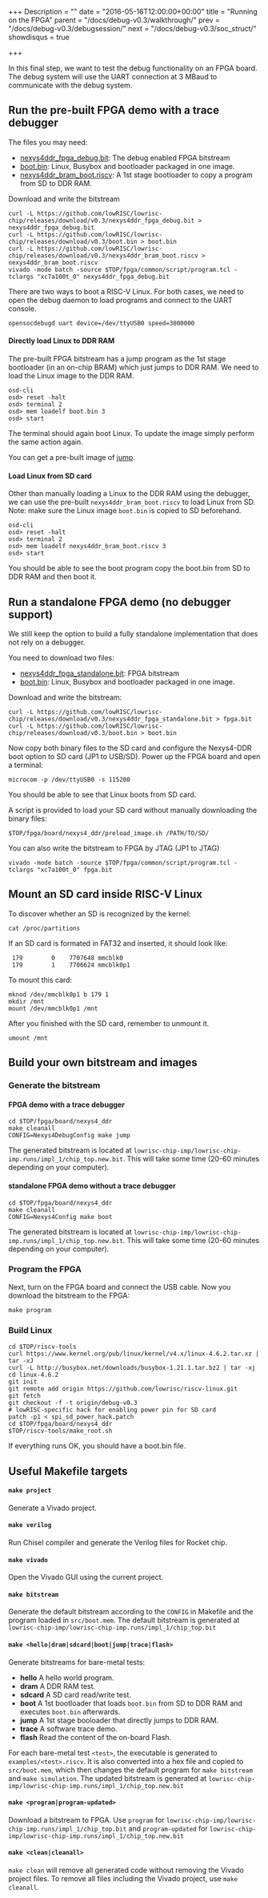 +++
Description = ""
date = "2016-05-16T12:00:00+00:00"
title = "Running on the FPGA"
parent = "/docs/debug-v0.3/walkthrough/"
prev = "/docs/debug-v0.3/debugsession/"
next = "/docs/debug-v0.3/soc_struct/"
showdisqus = true

+++

In this final step, we want to test the debug functionality on an FPGA board.
The debug system will use the UART connection at 3 MBaud to communicate with 
the debug system.

## Run the pre-built FPGA demo with a trace debugger

The files you may need:

 * [nexys4ddr_fpga_debug.bit](https://github.com/lowRISC/lowrisc-chip/releases/download/v0.3/nexys4ddr_fpga_debug.bit):
   The debug enabled FPGA bitstream
 * [boot.bin](https://github.com/lowRISC/lowrisc-chip/releases/download/v0.3/boot.bin):
   Linux, Busybox and bootloader packaged in one image.
 * [nexys4ddr_bram_boot.riscv](https://github.com/lowRISC/lowrisc-chip/releases/download/v0.3/nexys4ddr_bram_boot.riscv):
   A 1st stage bootloader to copy a program from SD to DDR RAM.

Download and write the bitstream

    curl -L https://github.com/lowRISC/lowrisc-chip/releases/download/v0.3/nexys4ddr_fpga_debug.bit > nexys4ddr_fpga_debug.bit
    curl -L https://github.com/lowRISC/lowrisc-chip/releases/download/v0.3/boot.bin > boot.bin
    curl -L https://github.com/lowRISC/lowrisc-chip/releases/download/v0.3/nexys4ddr_bram_boot.riscv > nexys4ddr_bram_boot.riscv
    vivado -mode batch -source $TOP/fpga/common/script/program.tcl -tclargs "xc7a100t_0" nexys4ddr_fpga_debug.bit

There are two ways to boot a RISC-V Linux. For both cases, we need to open the debug daemon to load programs and connect to the UART console.

    opensocdebugd uart device=/dev/ttyUSB0 speed=3000000

#### Directly load Linux to DDR RAM

The pre-built FPGA bitstream has a jump program as the 1st stage bootloader 
(in an on-chip BRAM) which just jumps to DDR RAM. We need to load the Linux 
image to the DDR RAM.

    osd-cli
    osd> reset -halt
    osd> terminal 2
    osd> mem loadelf boot.bin 3
    osd> start

The terminal should again boot Linux. To update the image simply
perform the same action again.

You can get a pre-built image of [jump](https://github.com/lowRISC/lowrisc-chip/releases/download/v0.3/nexys4ddr_bram_jump.riscv).

#### Load Linux from SD card

 Other than manually loading a Linux to the DDR RAM using the debugger, we can use the pre-built `nexys4ddr_bram_boot.riscv` to load Linux from SD.
 Note: make sure the Linux image `boot.bin` is copied to SD beforehand.

    osd-cli
    osd> reset -halt
    osd> terminal 2
    osd> mem loadelf nexys4ddr_bram_boot.riscv 3
    osd> start

You should be able to see the boot program copy the boot.bin from SD to DDR RAM and then boot it.

## Run a standalone FPGA demo (no debugger support)

We still keep the option to build a fully standalone implementation that does not rely on a debugger.

You need to download two files:

 * [nexys4ddr_fpga_standalone.bit](https://github.com/lowRISC/lowrisc-chip/releases/download/v0.3/nexys4ddr_fpga_standalone.bit):
   FPGA bitstream
 * [boot.bin](https://github.com/lowRISC/lowrisc-chip/releases/download/v0.3/boot.bin):
   Linux, Busybox and bootloader packaged in one image.

Download and write the bitstream:

    curl -L https://github.com/lowRISC/lowrisc-chip/releases/download/v0.3/nexys4ddr_fpga_standalone.bit > fpga.bit
    curl -L https://github.com/lowRISC/lowrisc-chip/releases/download/v0.3/boot.bin > boot.bin
	

Now copy both binary files to the SD card and configure the Nexys4-DDR boot option to SD card (JP1 to USB/SD). Power up the FPGA board and open a terminal:

    microcom -p /dev/ttyUSB0 -s 115200

You should be able to see that Linux boots from SD card.

A script is provided to load your SD card without manually downloading the binary files:

    $TOP/fpga/board/nexys4_ddr/preload_image.sh /PATH/TO/SD/

You can also write the bitstream to FPGA by JTAG (JP1 to JTAG)

    vivado -mode batch -source $TOP/fpga/common/script/program.tcl -tclargs "xc7a100t_0" fpga.bit

## Mount an SD card inside RISC-V Linux

To discover whether an SD is recognized by the kernel:

    cat /proc/partitions

If an SD card is formated in FAT32 and inserted, it should look like:

     179        0    7707648 mmcblk0
     179        1    7706624 mmcblk0p1

To mount this card:

    mknod /dev/mmcblk0p1 b 179 1
    mkdir /mnt
    mount /dev/mmcblk0p1 /mnt

After you finished with the SD card, remember to unmount it.

    umount /mnt

## Build your own bitstream and images

### Generate the bitstream

#### FPGA demo with a trace debugger

    cd $TOP/fpga/board/nexys4_ddr
    make cleanall
    CONFIG=Nexys4DebugConfig make jump

The generated bitstream is located at `lowrisc-chip-imp/lowrisc-chip-imp.runs/impl_1/chip_top.new.bit`.
This will take some time (20-60 minutes depending on your computer).

#### standalone FPGA demo without a trace debugger

    cd $TOP/fpga/board/nexys4_ddr
    make cleanall
    CONFIG=Nexys4Config make boot

The generated bitstream is located at `lowrisc-chip-imp/lowrisc-chip-imp.runs/impl_1/chip_top.new.bit`.
This will take some time (20-60 minutes depending on your computer).

### Program the FPGA

Next, turn on the FPGA board and connect the USB cable. Now you
download the bitstream to the FPGA:

    make program

### Build Linux

    cd $TOP/riscv-tools
    curl https://www.kernel.org/pub/linux/kernel/v4.x/linux-4.6.2.tar.xz | tar -xJ
    curl -L http://busybox.net/downloads/busybox-1.21.1.tar.bz2 | tar -xj
    cd linux-4.6.2
    git init
    git remote add origin https://github.com/lowrisc/riscv-linux.git
    git fetch
    git checkout -f -t origin/debug-v0.3
    # lowRISC-specific hack for enabling power pin for SD card
    patch -p1 < spi_sd_power_hack.patch
    cd $TOP/fpga/board/nexys4_ddr
    $TOP/riscv-tools/make_root.sh

If everything runs OK, you should have a boot.bin file.

## Useful Makefile targets

#### `make project`
Generate a Vivado project.

#### `make verilog`
Run Chisel compiler and generate the Verilog files for Rocket chip.

#### `make vivado`
Open the Vivado GUI using the current project.

#### `make bitstream`
Generate the default bitstream according to the `CONFIG` in Makefile and the program loaded in `src/boot.mem`. The default bitstream is generated at `lowrisc-chip-imp/lowrisc-chip-imp.runs/impl_1/chip_top.bit`

#### `make <hello|dram|sdcard|boot|jump|trace|flash>`
Generate bitstreams for bare-metal tests:

 * **hello** A hello world program.
 * **dram** A DDR RAM test.
 * **sdcard** A SD card read/write test.
 * **boot** A 1st bootloader that loads `boot.bin` from SD to DDR RAM and executes `boot.bin` afterwards.
 * **jump** A 1st stage booloader that directly jumps to DDR RAM.
 * **trace** A software trace demo.
 * **flash** Read the content of the on-board Flash.

For each bare-metal test `<test>`, the executable is generated to 
`examples/<test>.riscv`. It is also converted into a hex
file and copied to `src/boot.mem`, which then changes the default program for 
`make bitstream` and `make simulation`. The updated bitstream is generated at 
`lowrisc-chip-imp/lowrisc-chip-imp.runs/impl_1/chip_top.new.bit`

#### `make <program|program-updated>`
Download a bitstream to FPGA. Use `program` for 
`lowrisc-chip-imp/lowrisc-chip-imp.runs/impl_1/chip_top.bit` and 
`program-updated` for 
`lowrisc-chip-imp/lowrisc-chip-imp.runs/impl_1/chip_top.new.bit`

#### `make <clean|cleanall>`
`make clean` will remove all generated code without removing the Vivado 
project files. To remove all files including the Vivado project, use `make 
cleanall`.
